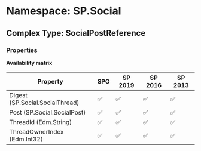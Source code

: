 # Namespace: SP.Social

## Complex Type: SocialPostReference

### Properties

**Availability matrix**

Property | SPO | SP 2019 | SP 2016 | SP 2013
----------|-----|---------|---------|--------
Digest (SP.Social.SocialThread) | ✅ | ✅ | ✅ | ✅
Post (SP.Social.SocialPost) | ✅ | ✅ | ✅ | ✅
ThreadId (Edm.String) | ✅ | ✅ | ✅ | ✅
ThreadOwnerIndex (Edm.Int32) | ✅ | ✅ | ✅ | ✅
